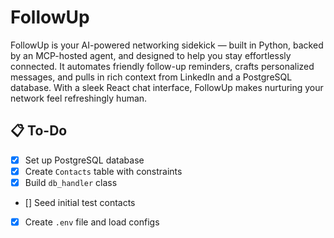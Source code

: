 # FollowUp
FollowUp is your AI-powered networking sidekick — built in Python, backed by an MCP-hosted agent, and designed to help you stay effortlessly connected. It automates friendly follow-up reminders, crafts personalized messages, and pulls in rich context from LinkedIn and a PostgreSQL database. With a sleek React chat interface, FollowUp makes nurturing your network feel refreshingly human.


## 📋 To-Do

- [x] Set up PostgreSQL database
- [x] Create `Contacts` table with constraints
- [x] Build `db_handler` class
- [] Seed initial test contacts
- [x] Create `.env` file and load configs
